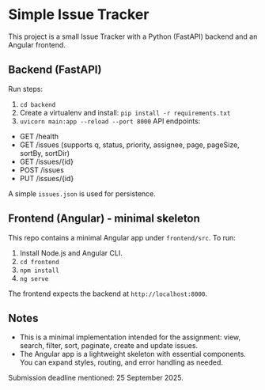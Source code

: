 # Simple Issue Tracker

This project is a small Issue Tracker with a Python (FastAPI) backend and an Angular frontend.

## Backend (FastAPI)
Run steps:
1. `cd backend`
2. Create a virtualenv and install: `pip install -r requirements.txt`
3. `uvicorn main:app --reload --port 8000`
API endpoints:
- GET /health
- GET /issues (supports q, status, priority, assignee, page, pageSize, sortBy, sortDir)
- GET /issues/{id}
- POST /issues
- PUT /issues/{id}

A simple `issues.json` is used for persistence.

## Frontend (Angular) - minimal skeleton
This repo contains a minimal Angular app under `frontend/src`. To run:
1. Install Node.js and Angular CLI.
2. `cd frontend`
3. `npm install`
4. `ng serve`

The frontend expects the backend at `http://localhost:8000`.

## Notes
- This is a minimal implementation intended for the assignment: view, search, filter, sort, paginate, create and update issues.
- The Angular app is a lightweight skeleton with essential components. You can expand styles, routing, and error handling as needed.

Submission deadline mentioned: 25 September 2025.